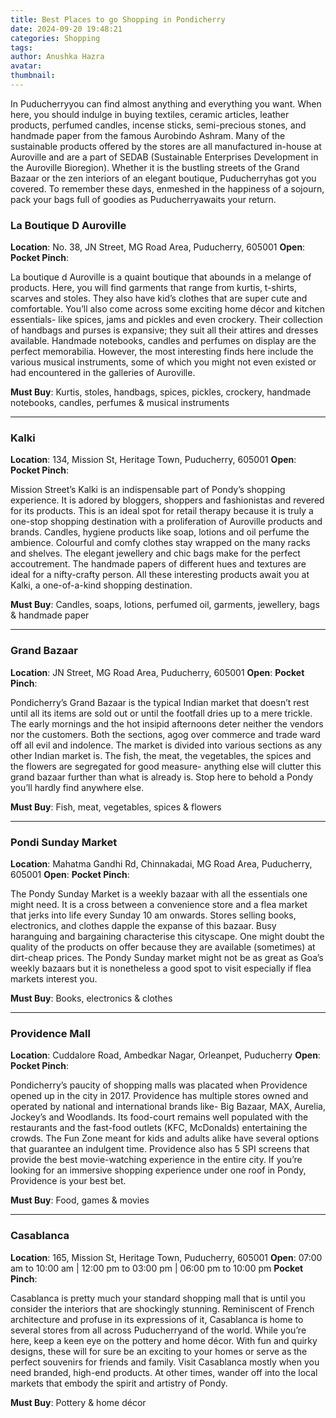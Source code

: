 ```yaml
---
title: Best Places to go Shopping in Pondicherry
date: 2024-09-20 19:48:21
categories: Shopping
tags:
author: Anushka Hazra
avatar:
thumbnail:
---
```

In Puducherryyou can find almost anything and everything you want. When here, you should indulge in buying textiles, ceramic articles, leather products, perfumed candles, incense sticks, semi-precious stones, and handmade paper from the famous Aurobindo Ashram. Many of the sustainable products offered by the stores are all manufactured in-house at Auroville and are a part of SEDAB (Sustainable Enterprises Development in the Auroville Bioregion). Whether it is the bustling streets of the Grand Bazaar or the zen interiors of an elegant boutique, Puducherryhas got you covered. To remember these days, enmeshed in the happiness of a sojourn, pack your bags full of goodies as Puducherryawaits your return.  

### La Boutique D Auroville
**Location**: No. 38, JN Street, MG Road Area, Puducherry, 605001
**Open**: 
**Pocket Pinch**: 

La boutique d Auroville is a quaint boutique that abounds in a melange of products. Here, you will find garments that range from kurtis, t-shirts, scarves and stoles. They also have kid’s clothes that are super cute and comfortable. You’ll also come across some exciting home décor and kitchen essentials- like spices, jams and pickles and even crockery. Their collection of handbags and purses is expansive; they suit all their attires and dresses available. Handmade notebooks, candles and perfumes on display are the perfect memorabilia. However, the most interesting finds here include the various musical instruments, some of which you might not even existed or had encountered in the galleries of Auroville.         

**Must Buy**: Kurtis, stoles, handbags, spices, pickles, crockery, handmade notebooks, candles, perfumes & musical instruments

---

### Kalki
**Location**: 134, Mission St, Heritage Town, Puducherry, 605001
**Open**: 
**Pocket Pinch**: 

Mission Street’s Kalki is an indispensable part of Pondy’s shopping experience.  It is adored by bloggers, shoppers and fashionistas and revered for its products. This is an ideal spot for retail therapy because it is truly a one-stop shopping destination with a proliferation of Auroville products and brands. Candles, hygiene products like soap, lotions and oil perfume the ambience. Colourful and comfy clothes stay wrapped on the many racks and shelves. The elegant jewellery and chic bags make for the perfect accoutrement. The handmade papers of different hues and textures are ideal for a nifty-crafty person. All these interesting products await you at Kalki, a one-of-a-kind shopping destination.

**Must Buy**: Candles, soaps, lotions, perfumed oil, garments, jewellery, bags & handmade paper

---

### Grand Bazaar
**Location**: JN Street, MG Road Area, Puducherry, 605001
**Open**: 
**Pocket Pinch**: 

Pondicherry’s Grand Bazaar is the typical Indian market that doesn’t rest until all its items are sold out or until the footfall dries up to a mere trickle. The early mornings and the hot insipid afternoons deter neither the vendors nor the customers. Both the sections, agog over commerce and trade ward off all evil and indolence. The market is divided into various sections as any other Indian market is. The fish, the meat, the vegetables, the spices and the flowers are segregated for good measure- anything else will clutter this grand bazaar further than what is already is. Stop here to behold a Pondy you’ll hardly find anywhere else.   

**Must Buy**: Fish, meat, vegetables, spices & flowers

---

### Pondi Sunday Market
**Location**: Mahatma Gandhi Rd, Chinnakadai, MG Road Area, Puducherry, 605001
**Open**: 
**Pocket Pinch**: 

The Pondy Sunday Market is a weekly bazaar with all the essentials one might need. It is a cross between a convenience store and a flea market that jerks into life every Sunday 10 am onwards. Stores selling books, electronics, and clothes dapple the expanse of this bazaar. Busy haranguing and bargaining characterise this cityscape. One might doubt the quality of the products on offer because they are available (sometimes) at dirt-cheap prices. The Pondy Sunday market might not be as great as Goa’s weekly bazaars but it is nonetheless a good spot to visit especially if flea markets interest you.   

**Must Buy**: Books, electronics & clothes

---

### Providence Mall
**Location**: Cuddalore Road, Ambedkar Nagar, Orleanpet, Puducherry
**Open**: 
**Pocket Pinch**: 

Pondicherry’s paucity of shopping malls was placated when Providence opened up in the city in 2017. Providence has multiple stores owned and operated by national and international brands like- Big Bazaar, MAX, Aurelia, Jockey’s and Woodlands. Its food-court remains well populated with the restaurants and the fast-food outlets (KFC, McDonalds) entertaining the crowds. The Fun Zone meant for kids and adults alike have several options that guarantee an indulgent time. Providence also has 5 SPI screens that provide the best movie-watching experience in the entire city. If you’re looking for an immersive shopping experience under one roof in Pondy, Providence is your best bet.    

**Must Buy**: Food, games & movies

---

### Casablanca
**Location**: 165, Mission St, Heritage Town, Puducherry, 605001
**Open**: 07:00 am to 10:00 am | 12:00 pm to 03:00 pm | 06:00 pm to 10:00 pm
**Pocket Pinch**: 

Casablanca is pretty much your standard shopping mall that is until you consider the interiors that are shockingly stunning. Reminiscent of French architecture and profuse in its expressions of it, Casablanca is home to several stores from all across Puducherryand of the world. While you’re here, keep a keen eye on the pottery and home décor. With fun and quirky designs, these will for sure be an exciting to your homes or serve as the perfect souvenirs for friends and family. Visit Casablanca mostly when you need branded, high-end products. At other times, wander off into the local markets that embody the spirit and artistry of Pondy.    

**Must Buy**: Pottery & home décor